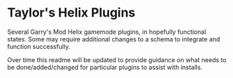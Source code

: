 # Taylor's Helix Plugins
Several Garry's Mod Helix gamemode plugins, in hopefully functional states. Some may require additional changes to a schema to integrate and function successfully.

Over time this readme will be updated to provide guidance on what needs to be done/added/changed for particular plugins to assist with installs.
